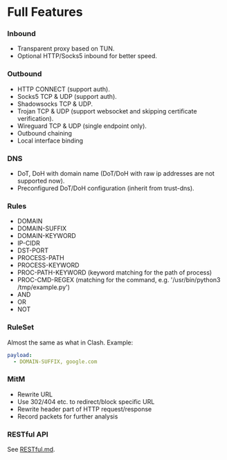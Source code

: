 # Full Features
### Inbound
- Transparent proxy based on TUN.
- Optional HTTP/Socks5 inbound for better speed.
### Outbound
- HTTP CONNECT (support auth).
- Socks5 TCP & UDP (support auth).
- Shadowsocks TCP & UDP.
- Trojan TCP & UDP (support websocket and skipping certificate verification).
- Wireguard TCP & UDP (single endpoint only).
- Outbound chaining
- Local interface binding
### DNS
- DoT, DoH with domain name (DoT/DoH with raw ip addresses are not supported now).
- Preconfigured DoT/DoH configuration (inherit from trust-dns).
### Rules
- DOMAIN
- DOMAIN-SUFFIX
- DOMAIN-KEYWORD
- IP-CIDR
- DST-PORT
- PROCESS-PATH
- PROCESS-KEYWORD
- PROC-PATH-KEYWORD (keyword matching for the path of process)
- PROC-CMD-REGEX (matching for the command, e.g. '/usr/bin/python3 /tmp/example.py')
- AND
- OR
- NOT
### RuleSet
Almost the same as what in Clash.
Example: 
```yaml
payload:
  - DOMAIN-SUFFIX, google.com
```
### MitM
- Rewrite URL
- Use 302/404 etc. to redirect/block specific URL
- Rewrite header part of HTTP request/response
- Record packets for further analysis
### RESTful API
See [RESTful.md](restful.md).
